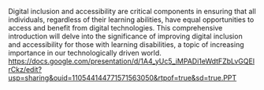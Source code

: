 Digital inclusion and accessibility are critical components in ensuring that all individuals, regardless of their learning abilities, have equal opportunities to access and benefit from digital technologies. This comprehensive introduction will delve into the significance of improving digital inclusion and accessibility for those with learning disabilities, a topic of increasing importance in our technologically driven world.
https://docs.google.com/presentation/d/1A4_yUc5_iMPADi1eWdtFZbLvGQElrCkz/edit?usp=sharing&ouid=110544144771571563050&rtpof=true&sd=true.PPT 
